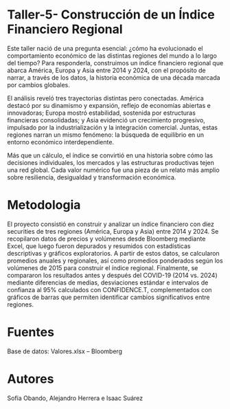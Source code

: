 # Taller-5- Construcción de un Índice Financiero Regional


Este taller nació de una pregunta esencial: ¿cómo ha evolucionado el comportamiento económico de las distintas regiones del mundo a lo largo del tiempo? Para responderla, construimos un índice financiero regional que abarca América, Europa y Asia entre 2014 y 2024, con el propósito de narrar, a través de los datos, la historia económica de una década marcada por cambios globales.

El análisis reveló tres trayectorias distintas pero conectadas. América destacó por su dinamismo y expansión, reflejo de economías abiertas e innovadoras; Europa mostró estabilidad, sostenida por estructuras financieras consolidadas; y Asia evidenció un crecimiento progresivo, impulsado por la industrialización y la integración comercial. Juntas, estas regiones narran un mismo fenómeno: la búsqueda de equilibrio en un entorno económico interdependiente.

Más que un cálculo, el índice se convirtió en una historia sobre cómo las decisiones individuales, los mercados y las estructuras productivas tejen una red global. Cada valor numérico fue una pieza de un relato más amplio sobre resiliencia, desigualdad y transformación económica.

# Metodologia
El proyecto consistió en construir y analizar un índice financiero con diez securities de tres regiones (América, Europa y Asia) entre 2014 y 2024. Se recopilaron datos de precios y volúmenes desde Bloomberg mediante Excel, que luego fueron depurados y resumidos con estadísticas descriptivas y gráficos exploratorios. A partir de estos datos, se calcularon promedios anuales y regionales, así como promedios ponderados según los volúmenes de 2015 para construir el índice regional. Finalmente, se compararon los resultados antes y después del COVID-19 (2014 vs. 2024) mediante diferencias de medias, desviaciones estándar e intervalos de confianza al 95% calculados con CONFIDENCE.T, complementados con gráficos de barras que permiten identificar cambios significativos entre regiones.

# Fuentes

Base de datos: Valores.xlsx – Bloomberg

# Autores
Sofía Obando, Alejandro Herrera e Isaac Suárez
